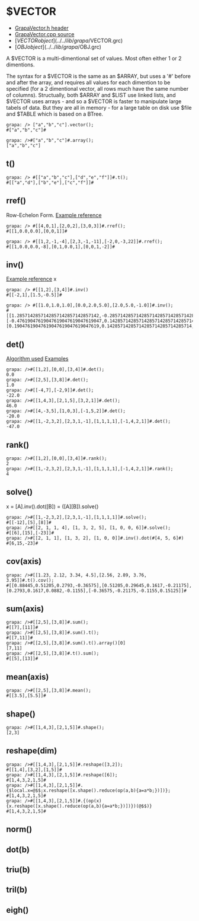# $VECTOR
- [GrapaVector.h header](../../source/grapa/GrapaVector.h)
- [GrapaVector.cpp source](../../source/grapa/GrapaVector.cpp)
- [$VECTOR object](../../lib/grapa/$VECTOR.grc)
- [$OBJ object](../../lib/grapa/$OBJ.grc)
 
A $VECTOR is a multi-dimentional set of values. Most often either 1 or 2 dimentions. 

The syntax for a $VECTOR is the same as an $ARRAY, but uses a '#' before and after the array, and requires all values for each dimention to be specified (for a 2 dimentional vector, all rows much have the same number of columns). Structually, both $ARRAY and $LIST use linked lists, and $VECTOR uses arrays - and so a $VECTOR is faster to manipulate large tabels of data. But they are all in memory - for a large table on disk use $file and $TABLE which is based on a BTree. 

```
grapa: /> ["a","b","c"].vector();
#["a","b","c"]#

grapa: />#["a","b","c"]#.array();
["a","b","c"]
```

## t()

```
grapa: /> #[["a","b","c"],["d","e","f"]]#.t();
#[["a","d"],["b","e"],["c","f"]]#
```

## rref()
Row-Echelon Form.
[Example reference](https://www.geeksforgeeks.org/row-echelon-form/)

```
grapa: /> #[[4,0,1],[2,0,2],[3,0,3]]#.rref();
#[[1,0.0,0.0],[0,0,1]]#

grapa: /> #[[1,2,-1,-4],[2,3,-1,-11],[-2,0,-3,22]]#.rref();
#[[1,0.0,0.0,-8],[0,1,0.0,1],[0,0,1,-2]]#
```


## inv()
[Example reference](https://www.tutorialspoint.com/numpy/numpy_inv.htm)
x
```
grapa: /> #[[1,2],[3,4]]#.inv()
#[[-2,1],[1.5,-0.5]]#

grapa: /> #[[1.0,1.0,1.0],[0.0,2.0,5.0],[2.0,5.0,-1.0]]#.inv();
#[[1.2857142857142857142857142857142,-0.28571428571428571428571428571428,-0.14285714285714285714285714285714],[-0.47619047619047619047619047619047,0.14285714285714285714285714285714,0.23809523809523809523809523809523],[0.19047619047619047619047619047619,0.14285714285714285714285714285714,-0.095238095238095238095238095238095]]#
```

## det()
[Algorithm used](https://www.codesansar.com/c-programming-examples/matrix-determinant.htm)
[Examples](https://www.math10.com/en/algebra/matrices/determinant.html)

```
grapa: />#[[1,2],[0,0],[3,4]]#.det();
0.0
grapa: />#[[2,5],[3,8]]#.det();
1.0
grapa: />#[[-4,7],[-2,9]]#.det();
-22.0
grapa: />#[[1,4,3],[2,1,5],[3,2,1]]#.det();
46.0
grapa: />#[[4,-3,5],[1,0,3],[-1,5,2]]#.det();
-20.0
grapa: />#[[1,-2,3,2],[2,3,1,-1],[1,1,1,1],[-1,4,2,1]]#.det();
-47.0
```

## rank()

```
grapa: />#[[1,2],[0,0],[3,4]]#.rank();
2
grapa: />#[[1,-2,3,2],[2,3,1,-1],[1,1,1,1],[-1,4,2,1]]#.rank();
4
```

## solve()
x = [A].inv().dot([B]) = ([A][B]).solve()

```
grapa: />#[[1,-2,3,2],[2,3,1,-1],[1,1,1,1]]#.solve();
#[[-12],[5],[8]]#
grapa: />#[[2, 1, 1, 4], [1, 3, 2, 5], [1, 0, 0, 6]]#.solve();
#[[6],[15],[-23]]#
grapa: />#[[2, 1, 1], [1, 3, 2], [1, 0, 0]]#.inv().dot(#[4, 5, 6]#)
#[6,15,-23]#
```

## cov(axis)

```
grapa: />#[[1.23, 2.12, 3.34, 4.5],[2.56, 2.89, 3.76, 3.95]]#.t().cov();
#[[0.88445,0.51205,0.2793,-0.36575],[0.51205,0.29645,0.1617,-0.21175],[0.2793,0.1617,0.0882,-0.1155],[-0.36575,-0.21175,-0.1155,0.15125]]#
```

## sum(axis)

```
grapa: />#[[2,5],[3,8]]#.sum();
#[[7],[11]]#
grapa: />#[[2,5],[3,8]]#.sum().t();
#[[7,11]]#
grapa: />#[[2,5],[3,8]]#.sum().t().array()[0]
[7,11]
grapa: />#[[2,5],[3,8]]#.t().sum();
#[[5],[13]]#
```

## mean(axis)

```
grapa: />#[[2,5],[3,8]]#.mean();
#[[3.5],[5.5]]#
```

## shape()

```
grapa: />#[[1,4,3],[2,1,5]]#.shape();
[2,3]
```

## reshape(dim) 

```
grapa: />#[[1,4,3],[2,1,5]]#.reshape([3,2]);
#[[1,4],[3,2],[1,5]]#
grapa: />#[[1,4,3],[2,1,5]]#.reshape([6]);
#[1,4,3,2,1,5]#
grapa: />#[[1,4,3],[2,1,5]]#.{$local.x=@$$;x.reshape([x.shape().reduce(op(a,b){a=a*b;})])};
#[1,4,3,2,1,5]#
grapa: />#[[1,4,3],[2,1,5]]#.{(op(x){x.reshape([x.shape().reduce(op(a,b){a=a*b;})])})(@$$)}
#[1,4,3,2,1,5]#
```

## norm()

## dot(b)

## triu(b) 

## tril(b)

## eigh()
